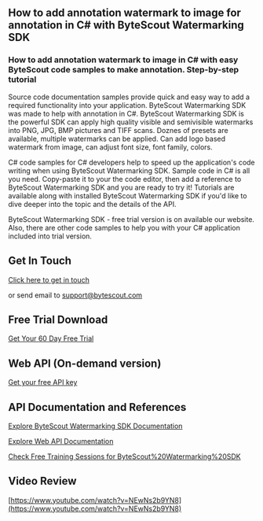 ## How to add annotation watermark to image for annotation in C# with ByteScout Watermarking SDK

### How to add annotation watermark to image in C# with easy ByteScout code samples to make annotation. Step-by-step tutorial

Source code documentation samples provide quick and easy way to add a required functionality into your application. ByteScout Watermarking SDK was made to help with annotation in C#. ByteScout Watermarking SDK is the powerful SDK can apply high quality visible and semivisible watermarks into PNG, JPG, BMP pictures and TIFF scans. Doznes of presets are available, multiple watermarks can be applied. Can add logo based watermark from image, can adjust font size, font family, colors.

C# code samples for C# developers help to speed up the application's code writing when using ByteScout Watermarking SDK. Sample code in C# is all you need. Copy-paste it to your the code editor, then add a reference to ByteScout Watermarking SDK and you are ready to try it! Tutorials are available along with installed ByteScout Watermarking SDK if you'd like to dive deeper into the topic and the details of the API.

ByteScout Watermarking SDK - free trial version is on available our website. Also, there are other code samples to help you with your C# application included into trial version.

## Get In Touch

[Click here to get in touch](https://bytescout.zendesk.com/hc/en-us/requests/new?subject=ByteScout%20Watermarking%20SDK%20Question)

or send email to [support@bytescout.com](mailto:support@bytescout.com?subject=ByteScout%20Watermarking%20SDK%20Question) 

## Free Trial Download

[Get Your 60 Day Free Trial](https://bytescout.com/download/web-installer?utm_source=github-readme)

## Web API (On-demand version)

[Get your free API key](https://pdf.co/documentation/api?utm_source=github-readme)

## API Documentation and References

[Explore ByteScout Watermarking SDK Documentation](https://bytescout.com/documentation/index.html?utm_source=github-readme)

[Explore Web API Documentation](https://pdf.co/documentation/api?utm_source=github-readme)

[Check Free Training Sessions for ByteScout%20Watermarking%20SDK](https://academy.bytescout.com/)

## Video Review

[https://www.youtube.com/watch?v=NEwNs2b9YN8](https://www.youtube.com/watch?v=NEwNs2b9YN8)